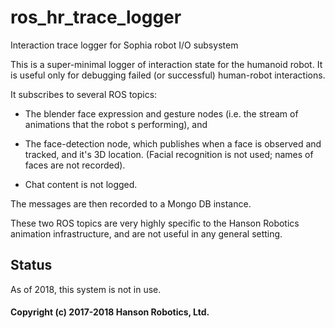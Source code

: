# ros_hr_trace_logger
Interaction trace logger for Sophia robot I/O subsystem 

This is a super-minimal logger of interaction state for the humanoid robot. It is useful
only for debugging failed (or successful) human-robot interactions.

It subscribes to several ROS topics:

* The blender face expression and gesture nodes (i.e. the stream of animations that
the robot s performing), and

* The face-detection node, which publishes when a face is observed and tracked, and
it's 3D location. (Facial recognition is not used; names of faces are not recorded).

* Chat content is not logged.

The messages are then recorded to a Mongo DB instance.

These two ROS topics are very highly specific to the Hanson Robotics animation
infrastructure, and are not useful in any general setting.

## Status
As of 2018, this system is not in use.

#### Copyright (c) 2017-2018 Hanson Robotics, Ltd.
